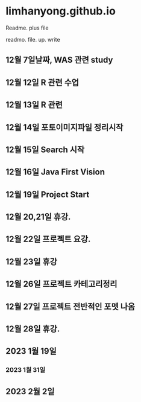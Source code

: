 # limhanyong.github.io

Readme. plus file

readmo. file. up. write

## 12월 7일날짜, WAS 관련 study
## 12월 12일 R 관련 수업
## 12월 13일 R 관련 
## 12월 14일 포토이미지파일 정리시작
## 12월 15일 Search 시작
## 12월 16일 Java First Vision
## 12월 19일 Project Start
## 12월 20,21일 휴강.
## 12월 22일 프로젝트 요강.
## 12월 23일 휴강
## 12월 26일 프로젝트 카테고리정리
## 12월 27일 프로젝트 전반적인 포멧 나옴
## 12월 28일 휴강.
## 2023 1월 19일
### 2023 1월 31일
## 2023 2월 2일
